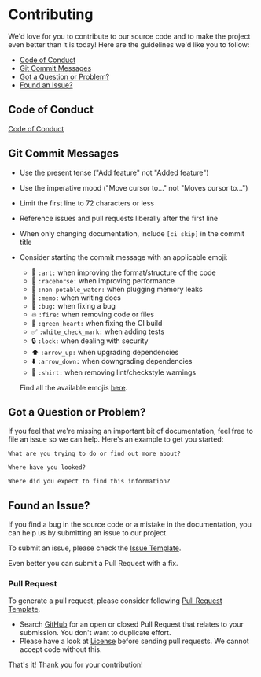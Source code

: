 # Contributing
We'd love for you to contribute to our source code and to make the project even better than it is today!
Here are the guidelines we'd like you to follow:

 - [Code of Conduct](#coc)
 - [Git Commit Messages](#commit)
 - [Got a Question or Problem?](#question)
 - [Found an Issue?](#issue)

## <a name="coc"></a> Code of Conduct
[Code of Conduct](coc)

## <a name="commit"></a> Git Commit Messages

* Use the present tense ("Add feature" not "Added feature")
* Use the imperative mood ("Move cursor to..." not "Moves cursor to...")
* Limit the first line to 72 characters or less
* Reference issues and pull requests liberally after the first line
* When only changing documentation, include `[ci skip]` in the commit title
* Consider starting the commit message with an applicable emoji:
    * :art: `:art:` when improving the format/structure of the code
    * :racehorse: `:racehorse:` when improving performance
    * :non-potable_water: `:non-potable_water:` when plugging memory leaks
    * :memo: `:memo:` when writing docs
    * :bug: `:bug:` when fixing a bug
    * :fire: `:fire:` when removing code or files
    * :green_heart: `:green_heart:` when fixing the CI build
    * :white_check_mark: `:white_check_mark:` when adding tests
    * :lock: `:lock:` when dealing with security
    * :arrow_up: `:arrow_up:` when upgrading dependencies
    * :arrow_down: `:arrow_down:` when downgrading dependencies
    * :shirt: `:shirt:` when removing lint/checkstyle warnings
    
    Find all the available emojis [here](https://gitmoji.carloscuesta.me/). 

## <a name="question"></a> Got a Question or Problem?

If you feel that we're missing an important bit of documentation, feel free to
file an issue so we can help. Here's an example to get you started:

```
What are you trying to do or find out more about?

Where have you looked?

Where did you expect to find this information?
```

## <a name="issue"></a> Found an Issue?
If you find a bug in the source code or a mistake in the documentation, you can help us by
submitting an issue to our project.

To submit an issue, please check the [Issue Template](issue_template).

Even better you can submit a Pull Request with a fix.

### Pull Request
To generate a pull request, please consider following [Pull Request Template](pr).

* Search [GitHub](pulls) for an open or closed Pull Request
  that relates to your submission. You don't want to duplicate effort.
* Please have a look at [License](license) before sending pull
  requests. We cannot accept code without this.

That's it! Thank you for your contribution!

[coc]: (https://github.com/BirjuVachhani/pictures_stack/blob/main/CODE_OF_CONDUCT.md)
[issue_template]: (https://github.com/BirjuVachhani/pictures_stack/blob/main/ISSUE_TEMPLATE.md)
[pr]: (https://github.com/BirjuVachhani/spider/blob/main/PULL_REQUEST_TEMPLATE.md)
[pulls]: (https://github.com/BirjuVachhani/pictures_stack/pulls)
[license]: (https://github.com/BirjuVachhani/pictures_stack/blob/main/LICENSE)
